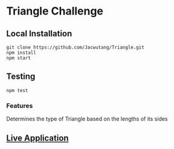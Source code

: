 # Triangle Challenge

## Local Installation
```
git clone https://github.com/Jacwutang/Triangle.git
npm install
npm start
```

## Testing
```
npm test
```
### Features
Determines the type of Triangle based on the lengths of its sides

## [Live Application](https://jacwutang.github.io/Triangle)
